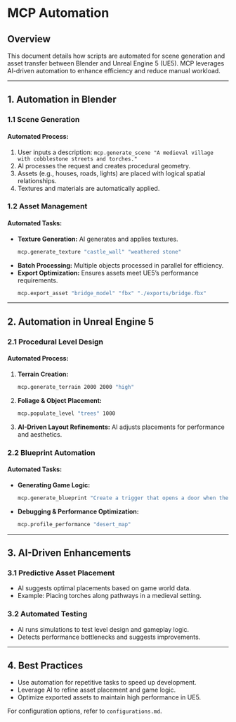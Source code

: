 # MCP Automation

## Overview
This document details how scripts are automated for scene generation and asset transfer between Blender and Unreal Engine 5 (UE5). MCP leverages AI-driven automation to enhance efficiency and reduce manual workload.

---

## **1. Automation in Blender**
### **1.1 Scene Generation**
#### Automated Process:
1. User inputs a description: `mcp.generate_scene "A medieval village with cobblestone streets and torches."`
2. AI processes the request and creates procedural geometry.
3. Assets (e.g., houses, roads, lights) are placed with logical spatial relationships.
4. Textures and materials are automatically applied.

### **1.2 Asset Management**
#### Automated Tasks:
- **Texture Generation:** AI generates and applies textures.
  ```bash
  mcp.generate_texture "castle_wall" "weathered stone"
  ```
- **Batch Processing:** Multiple objects processed in parallel for efficiency.
- **Export Optimization:** Ensures assets meet UE5’s performance requirements.
  ```bash
  mcp.export_asset "bridge_model" "fbx" "./exports/bridge.fbx"
  ```

---

## **2. Automation in Unreal Engine 5**
### **2.1 Procedural Level Design**
#### Automated Process:
1. **Terrain Creation:**
   ```bash
   mcp.generate_terrain 2000 2000 "high"
   ```
2. **Foliage & Object Placement:**
   ```bash
   mcp.populate_level "trees" 1000
   ```
3. **AI-Driven Layout Refinements:** AI adjusts placements for performance and aesthetics.

### **2.2 Blueprint Automation**
#### Automated Tasks:
- **Generating Game Logic:**
  ```bash
  mcp.generate_blueprint "Create a trigger that opens a door when the player is near."
  ```
- **Debugging & Performance Optimization:**
  ```bash
  mcp.profile_performance "desert_map"
  ```

---

## **3. AI-Driven Enhancements**
### **3.1 Predictive Asset Placement**
- AI suggests optimal placements based on game world data.
- Example: Placing torches along pathways in a medieval setting.

### **3.2 Automated Testing**
- AI runs simulations to test level design and gameplay logic.
- Detects performance bottlenecks and suggests improvements.

---

## **4. Best Practices**
- Use automation for repetitive tasks to speed up development.
- Leverage AI to refine asset placement and game logic.
- Optimize exported assets to maintain high performance in UE5.

For configuration options, refer to `configurations.md`.

